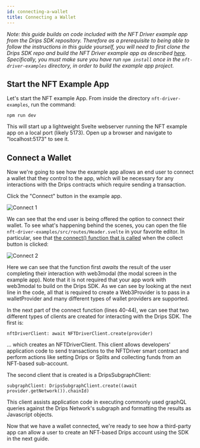 ```yaml
---
id: connecting-a-wallet
title: Connecting a Wallet
---
```


*Note: this guide builds on code included with the NFT Driver example app from the Drips SDK repository. Therefore as a prerequisite to being able to follow the instructions in this guide yourself, you will need to first clone the Drips SDK repo and build the NFT Driver example app as described [here][in]. Specifically, you must make sure you have run `npm install` once in the `nft-driver-examples` directory, in order to build the example app project.*

## Start the NFT Example App

Let's start the NFT example App. From inside the directory `nft-driver-examples`, run the command:

`npm run dev`

This will start up a lightweight Svelte webserver running the NFT example app on a local port (likely 5173). Open up a browser and
navigate to "localhost:5173" to see it.

## Connect a Wallet

Now we're going to see how the example app allows an end user to connect a wallet that they control to the app, which will be necessary for any interactions with the Drips contracts which require sending a transaction.

Click the "Connect" button in the example app.

![Connect 1][c1]

We can see that the end user is being offered the option to connect their wallet. To see what's happening behind the scenes, you can open the file `nft-driver-examples/src/routes/Header.svelte` in your favorite editor. In particular, see that
<a href="https://github.com/radicle-dev/drips-js-sdk/blob/a2ad5226284e2e967e95d7f5d24fea79583222b9/nft-driver-examples/src/routes/Header.svelte#L35" target="_blank">the connect() function that is called</a> when the collect button is clicked:

![Connect 2][c2]

Here we can see that the function first *awaits* the result of the user completing their interaction with web3modal (the modal screen in the example app). Note that it is not required that your app work with web3modal to build on the
Drips SDK. As we can see by looking at the next line in the code, all that is required to create a Web3Provider is to pass in a walletProvider and many different types of wallet providers are supported.

In the next part of the connect function (lines 40-44), we can see that two different types of clients are created for interacting with the Drips SDK. The first is:

`nftDriverClient: await NFTDriverClient.create(provider)`

... which creates an NFTDriverClient. This client allows developers' application code to send transactions to the NFTDriver smart contract and perform actions like setting Drips or Splits and collecting funds from an NFT-based sub-account.

The second client that is created is a DripsSubgraphClient:

`subgraphClient: DripsSubgraphClient.create((await provider.getNetwork()).chainId)`

This client assists application code in executing commonly used graphQL queries against the Drips Network's subgraph and formatting the results as Javascript objects.

Now that we have a wallet connected, we're ready to see how a third-party app can allow a user to create an NFT-based Drips account using the SDK in the next guide.



[c1]: /img/nft_example_app_connect1.png
[c2]: /img/nft_example_app_connect2.png
[in]: installing.html



